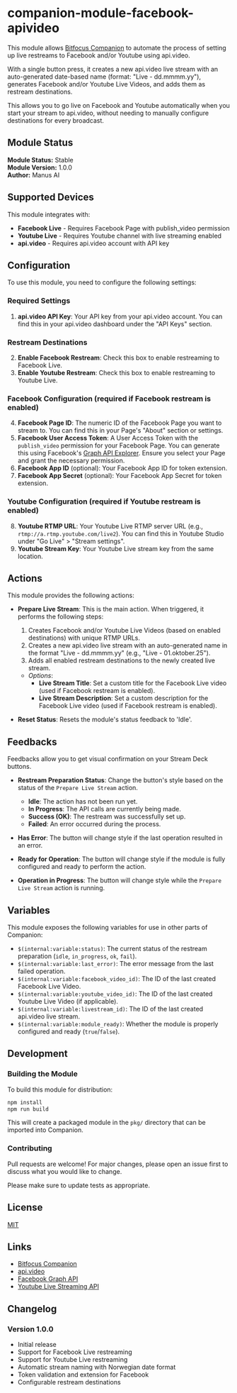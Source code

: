 # companion-module-facebook-apivideo

This module allows [Bitfocus Companion](https://bitfocus.io/companion) to automate the process of setting up live restreams to Facebook and/or Youtube using api.video. 

With a single button press, it creates a new api.video live stream with an auto-generated date-based name (format: "Live - dd.mmmm.yy"), generates Facebook and/or Youtube Live Videos, and adds them as restream destinations.

This allows you to go live on Facebook and Youtube automatically when you start your stream to api.video, without needing to manually configure destinations for every broadcast.

## Module Status

**Module Status:** Stable  
**Module Version:** 1.0.0  
**Author:** Manus AI

## Supported Devices

This module integrates with:
- **Facebook Live** - Requires Facebook Page with publish_video permission
- **Youtube Live** - Requires Youtube channel with live streaming enabled
- **api.video** - Requires api.video account with API key

## Configuration

To use this module, you need to configure the following settings:

### Required Settings

1.  **api.video API Key**: Your API key from your api.video account. You can find this in your api.video dashboard under the "API Keys" section.

### Restream Destinations

2.  **Enable Facebook Restream**: Check this box to enable restreaming to Facebook Live.
3.  **Enable Youtube Restream**: Check this box to enable restreaming to Youtube Live.

### Facebook Configuration (required if Facebook restream is enabled)

4.  **Facebook Page ID**: The numeric ID of the Facebook Page you want to stream to. You can find this in your Page's "About" section or settings.
5.  **Facebook User Access Token**: A User Access Token with the `publish_video` permission for your Facebook Page. You can generate this using Facebook's [Graph API Explorer](https://developers.facebook.com/tools/explorer/). Ensure you select your Page and grant the necessary permission.
6.  **Facebook App ID** (optional): Your Facebook App ID for token extension.
7.  **Facebook App Secret** (optional): Your Facebook App Secret for token extension.

### Youtube Configuration (required if Youtube restream is enabled)

8.  **Youtube RTMP URL**: Your Youtube Live RTMP server URL (e.g., `rtmp://a.rtmp.youtube.com/live2`). You can find this in Youtube Studio under "Go Live" > "Stream settings".
9.  **Youtube Stream Key**: Your Youtube Live stream key from the same location.

## Actions

This module provides the following actions:

-   **Prepare Live Stream**: This is the main action. When triggered, it performs the following steps:
    1.  Creates Facebook and/or Youtube Live Videos (based on enabled destinations) with unique RTMP URLs.
    2.  Creates a new api.video live stream with an auto-generated name in the format "Live - dd.mmmm.yy" (e.g., "Live - 01.oktober.25").
    3.  Adds all enabled restream destinations to the newly created live stream.
    -   *Options*:
        -   **Live Stream Title**: Set a custom title for the Facebook Live video (used if Facebook restream is enabled).
        -   **Live Stream Description**: Set a custom description for the Facebook Live video (used if Facebook restream is enabled).

-   **Reset Status**: Resets the module's status feedback to 'Idle'.

## Feedbacks

Feedbacks allow you to get visual confirmation on your Stream Deck buttons.

-   **Restream Preparation Status**: Change the button's style based on the status of the `Prepare Live Stream` action.
    -   **Idle**: The action has not been run yet.
    -   **In Progress**: The API calls are currently being made.
    -   **Success (OK)**: The restream was successfully set up.
    -   **Failed**: An error occurred during the process.

-   **Has Error**: The button will change style if the last operation resulted in an error.

-   **Ready for Operation**: The button will change style if the module is fully configured and ready to perform the action.

-   **Operation in Progress**: The button will change style while the `Prepare Live Stream` action is running.

## Variables

This module exposes the following variables for use in other parts of Companion:

-   `$(internal:variable:status)`: The current status of the restream preparation (`idle`, `in_progress`, `ok`, `fail`).
-   `$(internal:variable:last_error)`: The error message from the last failed operation.
-   `$(internal:variable:facebook_video_id)`: The ID of the last created Facebook Live Video.
-   `$(internal:variable:youtube_video_id)`: The ID of the last created Youtube Live Video (if applicable).
-   `$(internal:variable:livestream_id)`: The ID of the last created api.video live stream.
-   `$(internal:variable:module_ready)`: Whether the module is properly configured and ready (`true`/`false`).

## Development

### Building the Module

To build this module for distribution:

```bash
npm install
npm run build
```

This will create a packaged module in the `pkg/` directory that can be imported into Companion.

### Contributing

Pull requests are welcome! For major changes, please open an issue first to discuss what you would like to change.

Please make sure to update tests as appropriate.

## License

[MIT](https://choosealicense.com/licenses/mit/)

## Links

- [Bitfocus Companion](https://bitfocus.io/companion)
- [api.video](https://api.video)
- [Facebook Graph API](https://developers.facebook.com/docs/graph-api)
- [Youtube Live Streaming API](https://developers.google.com/youtube/v3/live)

## Changelog

### Version 1.0.0
- Initial release
- Support for Facebook Live restreaming
- Support for Youtube Live restreaming  
- Automatic stream naming with Norwegian date format
- Token validation and extension for Facebook
- Configurable restream destinations

